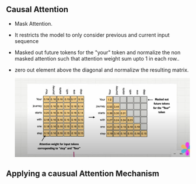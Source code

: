 
## Causal Attention

- Mask Attention.
- It restricts the model to only consider previous and current input sequence 
- Masked out future tokens for the "your" token and normalize the non masked attention such that attention weight sum upto 1 in each row..
- zero out element above the diagonal and normalizw the resulting matrix.

    ![alt text](../Images/causualAttention.png)


## Applying a causual Attention Mechanism